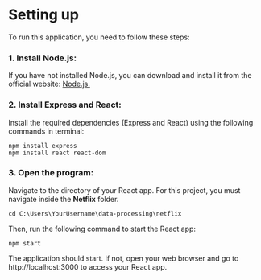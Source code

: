 # Setting up
To run this application, you need to follow these steps:

### 1. Install Node.js:

If you have not installed Node.js, you can download and install it from the official website: [Node.js.](http://https://nodejs.org/en "Node.js.")

### 2. Install Express and React:

Install the required dependencies (Express and React) using the following commands in terminal:

```
npm install express
npm install react react-dom
```

### 3. Open the program:

Navigate to the directory of your React app. For this project, you must navigate inside the **Netflix** folder.

```
cd C:\Users\YourUsername\data-processing\netflix
```

Then, run the following command to start the React app:

```
npm start
```

The application should start. If not, open your web browser and go to http://localhost:3000 to access your React app.
